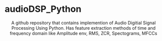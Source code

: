 # audioDSP_Python
<center> A github repository that contains implemention of Audio Digitial Signal Processing Using Python. Has feature extraction methods of time and frequency domain like Amplitude env, RMS, ZCR, Spectograms, MFCCs
